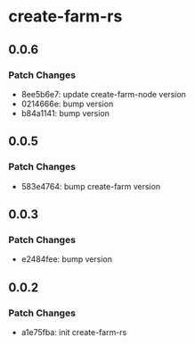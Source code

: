 # create-farm-rs

## 0.0.6

### Patch Changes

- 8ee5b6e7: update create-farm-node version
- 0214666e: bump version
- b84a1141: bump version

## 0.0.5

### Patch Changes

- 583e4764: bump create-farm version

## 0.0.3

### Patch Changes

- e2484fee: bump version

## 0.0.2

### Patch Changes

- a1e75fba: init create-farm-rs
